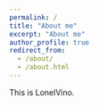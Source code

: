 ```yaml
---
permalink: /
title: "About me"
excerpt: "About me"
author_profile: true
redirect_from: 
  - /about/
  - /about.html
---
```


This is LonelVino.